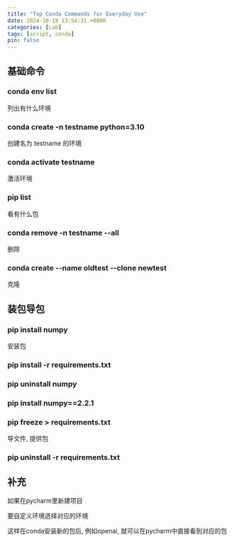 ```yaml
---
title: "Top Conda Commands for Everyday Use"
date: 2024-10-19 13:54:31 +0800
categories: [Lab]
tags: [script, conda]
pin: false
---
```


## 基础命令

### conda env list

列出有什么环境

### conda create -n testname python=3.10

创建名为 testname 的环境

### conda activate testname

激活环境

### pip list

看有什么包

### conda remove -n testname --all

删除

### conda create --name oldtest --clone newtest

克隆

## 装包导包

### pip install numpy

安装包

### pip install -r requirements.txt

### pip uninstall numpy

### pip install numpy==2.2.1

### pip freeze > requirements.txt

导文件, 提供包

### pip uninstall -r requirements.txt

## 补充

如果在pycharm里新建项目

要自定义环境选择对应的环境

这样在conda安装新的包后, 例如openai, 就可以在pycharm中直接看到对应的包
